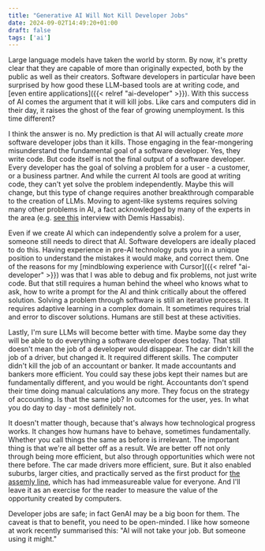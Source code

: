```yaml
---
title: "Generative AI Will Not Kill Developer Jobs"
date: 2024-09-02T14:49:20+01:00
draft: false
tags: ['ai']
---
```


Large language models have taken the world by storm. By now, it's pretty clear that they are capable of more than originally expected, both by the public as well as their creators. Software developers in particular have been surprised by how good these LLM-based tools are at writing code, and [even entire applications]({{< relref "ai-developer" >}}). With this success of AI comes the argument that it will kill jobs. Like cars and computers did in their day, it raises the ghost of the fear of growing unemployment. Is this time different?

I think the answer is no. My prediction is that AI will actually create *more* software developer jobs than it kills. Those engaging in the fear-mongering misunderstand the fundamental goal of a software developer. Yes, they write code. But code itself is not the final output of a software developer. Every developer has the goal of solving a problem for a user - a customer, or a business partner. And while the current AI tools are good at writing code, they can't yet solve the problem independently. Maybe this will change, but this type of change requires another breakthrough comparable to the creation of LLMs. Moving to agent-like systems requires solving many other problems in AI, a fact acknowledged by many of the experts in the area (e.g. [see this](https://www.youtube.com/watch?v=pZybROKrj2Q) interview with Demis Hassabis).

Even if we create AI which can independently solve a prolem for a user, someone still needs to direct that AI. Software developers are ideally placed to do this. Having experience in pre-AI technology puts you in a unique position to understand the mistakes it would make, and correct them. One of the reasons for my [mindblowing experience with Cursor]({{< relref "ai-developer" >}}) was that I was able to debug and fix problems, not just write code. But that still requires a human behind the wheel who knows what to ask, how to write a prompt for the AI and think critically about the offered solution. Solving a problem through software is still an iterative process. It requires adaptive learning in a complex domain. It sometimes requires trial and error to discover solutions. Humans are still best at these activities.

Lastly, I'm sure LLMs will become better with time. Maybe some day they will be able to do everything a software developer does today. That still doesn't mean the job of a developer would disappear. The car didn't kill the job of a driver, but changed it. It required different skills. The computer didn't kill the job of an accountant or banker. It made accountants and bankers more efficient. You could say these jobs kept their names but are fundamentally different, and you would be right. Accountants don't spend their time doing manual calculations any more. They focus on the strategy of accounting. Is that the same job? In outcomes for the user, yes. In what you do day to day - most definitely not.

It doesn't matter though, because that's always how technological progress works. It changes how humans have to behave, sometimes fundamentally. Whether you call things the same as before is irrelevant. The important thing is that we're all better off as a result. We are better off not only through being more efficient, but also through opportunities which were not there before. The car made drivers more efficient, sure. But it also enabled suburbs, larger cities, and practically served as the first product for [the assemly line](https://corporate.ford.com/articles/history/moving-assembly-line.html), which has had immeasureable value for everyone. And I'll leave it as an exercise for the reader to measure the value of the opportunity created by computers.

Developer jobs are safe; in fact GenAI may be a big boon for them. The caveat is that to benefit, you need to be open-minded. I like how someone at work recently summarised this: "AI will not take your job. But someone using it might."